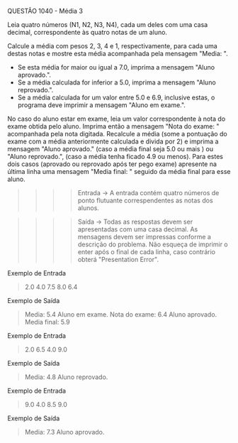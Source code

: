 QUESTÃO 1040 - Média 3

Leia quatro números (N1, N2, N3, N4), cada um deles com uma casa decimal, 
correspondente às quatro notas de um aluno. 

Calcule a média com pesos 2, 3, 4 e 1, respectivamente, para cada uma destas notas
e mostre esta média acompanhada pela mensagem "Media: ". 
- Se esta média for maior ou igual a 7.0, imprima a mensagem "Aluno aprovado.". 
- Se a média calculada for inferior a 5.0, imprima a mensagem "Aluno reprovado.". 
- Se a média calculada for um valor entre 5.0 e 6.9, inclusive estas, o programa deve imprimir a mensagem "Aluno em exame.".

No caso do aluno estar em exame, leia um valor correspondente à nota do exame obtida pelo aluno. 
Imprima então a mensagem "Nota do exame: " acompanhada pela nota digitada. 
Recalcule a média (some a pontuação do exame com a média anteriormente calculada e divida por 2) 
e imprima a mensagem "Aluno aprovado." (caso a média final seja 5.0 ou mais ) ou "Aluno reprovado.", 
(caso a média tenha ficado 4.9 ou menos). Para estes dois casos (aprovado ou reprovado após ter pego exame) 
apresente na última linha uma mensagem "Media final: " seguido da média final para esse aluno.

>>>>    Entrada ->
A entrada contém quatro números de ponto flutuante correspendentes as notas dos alunos.

>>>>    Saída ->
Todas as respostas devem ser apresentadas com uma casa decimal. 
As mensagens devem ser impressas conforme a descrição do problema. 
Não esqueça de imprimir o enter após o final de cada linha, caso contrário obterá "Presentation Error".

Exemplo de Entrada
> 2.0 4.0 7.5 8.0
> 6.4

Exemplo de Saída
> Media: 5.4
> Aluno em exame.
> Nota do exame: 6.4
> Aluno aprovado.
> Media final: 5.9

Exemplo de Entrada
> 2.0 6.5 4.0 9.0

Exemplo de Saída
> Media: 4.8
> Aluno reprovado.

Exemplo de Entrada
> 9.0 4.0 8.5 9.0

Exemplo de Saída
> Media: 7.3
> Aluno aprovado.
